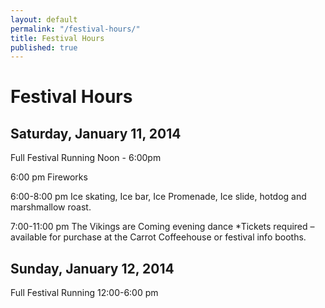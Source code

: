 ```yaml
---
layout: default
permalink: "/festival-hours/"
title: Festival Hours
published: true
---
```


# Festival Hours

## Saturday, January 11, 2014

Full Festival Running Noon - 6:00pm

6:00 pm Fireworks

6:00-8:00 pm Ice skating, Ice bar, Ice Promenade, Ice slide, hotdog and marshmallow roast.

7:00-11:00 pm The Vikings are Coming evening dance *Tickets required – available for purchase at the Carrot Coffeehouse or festival info booths.

## Sunday, January 12, 2014

Full Festival Running 12:00-6:00 pm